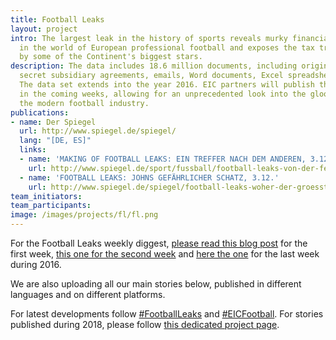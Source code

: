 ```yaml
---
title: Football Leaks
layout: project
intro: The largest leak in the history of sports reveals murky financial transactions
  in the world of European professional football and exposes the tax tricks employed
  by some of the Continent's biggest stars.
description: The data includes 18.6 million documents, including original contracts with
  secret subsidiary agreements, emails, Word documents, Excel spreadsheets and photos.
  The data set extends into the year 2016. EIC partners will publish their findings
  in the coming weeks, allowing for an unprecedented look into the gloomy depths of
  the modern football industry.
publications:
- name: Der Spiegel
  url: http://www.spiegel.de/spiegel/
  lang: "[DE, ES]"
  links:
  - name: 'MAKING OF FOOTBALL LEAKS: EIN TREFFER NACH DEM ANDEREN, 3.12.'
    url: http://www.spiegel.de/sport/fussball/football-leaks-von-der-festplatte-zur-geschichte-a-1124144.html
  - name: 'FOOTBALL LEAKS: JOHNS GEFÄHRLICHER SCHATZ, 3.12.'
    url: http://www.spiegel.de/spiegel/football-leaks-woher-der-groesste-datensatz-der-sportgeschichte-kommt-a-1124139.html
team_initiators:
team_participants:
image: /images/projects/fl/fl.png
---
```


For the Football Leaks weekly diggest, [please read this blog post](https://eic.network/blog/football-leaks-revelations-the-first-week-in-summary)
for the first week, 
[this one for the second week](https://eic.network/blog/football-leaks-revelations-the-second-week-in-summary) 
and [here the one](https://eic.network/blog/football-leaks-revelations-the-third-week-in-summary) for the last week during 2016.

We are also uploading all our main stories below, published in different languages and on different platforms.

For latest developments follow [#FootballLeaks](https://twitter.com/hashtag/FootballLeaks) and [#EICFootball](https://twitter.com/hashtag/EICFootball). For stories published during 2018, please follow [this dedicated project page](https://eic.network/projects/football-leaks-continues).
